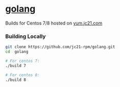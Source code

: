 # [golang](https://golang.org)

Builds for Centos 7/8 hosted on [yum.jc21.com](https://yum.jc21.com)

### Building Locally

```bash
git clone https://github.com/jc21-rpm/golang.git
cd  golang

# For centos 7:
./build 7

# For centos 8:
./build 8
```

